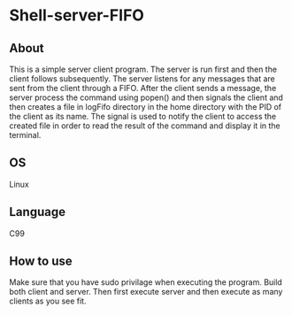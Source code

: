 # Shell-server-FIFO

## About
This is a simple server client program. The server is run first and then the client follows subsequently. The server listens for any messages that are sent from the client through a FIFO. After the client sends a message, the server process the command using popen() and then signals the client and then creates a file in logFifo directory in the home directory with the PID of the client as its name. The signal is used to notify the client to access the created file in order to read the result of the command and display it in the terminal.

## OS
Linux

## Language
C99

## How to use
Make sure that you have sudo privilage when executing the program. Build both client and server. Then first execute server and then execute as many clients as you see fit.
